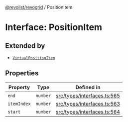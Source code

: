 [@revolist/revogrid](README.md) / PositionItem

# Interface: PositionItem

## Extended by

- [`VirtualPositionItem`](Interface.VirtualPositionItem.md)

## Properties

| Property | Type | Defined in |
| ------ | ------ | ------ |
| `end` | `number` | [src/types/interfaces.ts:565](https://github.com/revolist/revogrid/blob/424884a9332ccde4a5d40c39536fe61d1ccacbfc/src/types/interfaces.ts#L565) |
| `itemIndex` | `number` | [src/types/interfaces.ts:563](https://github.com/revolist/revogrid/blob/424884a9332ccde4a5d40c39536fe61d1ccacbfc/src/types/interfaces.ts#L563) |
| `start` | `number` | [src/types/interfaces.ts:564](https://github.com/revolist/revogrid/blob/424884a9332ccde4a5d40c39536fe61d1ccacbfc/src/types/interfaces.ts#L564) |
